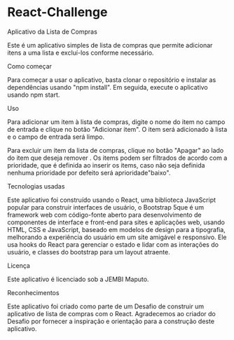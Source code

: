 # React-Challenge
Aplicativo da Lista de Compras


Este é um aplicativo simples de lista de compras que permite adicionar itens a uma lista e excluí-los conforme necessário.

Como começar

Para começar a usar o aplicativo, basta clonar o repositório e instalar as dependências usando "npm install". Em seguida, execute o aplicativo usando npm start.

Uso

Para adicionar um item à lista de compras, digite o nome do item no campo de entrada e clique no botão "Adicionar item". O item será adicionado à lista e o campo de entrada será limpo.

Para excluir um item da lista de compras, clique no botão "Apagar" ao lado do item que deseja remover .
Os items podem ser filtrados de acordo com a prioridade, que é definida ao inserir os items, caso não seja definida nenhuma prioridade por defeito será  aprioridade"baixo".

Tecnologias usadas

Este aplicativo foi construído usando o React, uma biblioteca JavaScript popular para construir interfaces de usuário, o Bootstrap 5que é um framework web com código-fonte aberto para desenvolvimento de componentes de interface e front-end para sites e aplicações web, usando HTML, CSS e JavaScript, baseado em modelos de design para a tipografia, melhorando a experiência do usuário em um site amigável e responsivo. Ele usa hooks do React para gerenciar o estado e lidar com as interações do usuário, e classes do bootstrap para um layout atraente.

Licença

Este aplicativo é licenciado sob a JEMBI Maputo. 

Reconhecimentos

Este aplicativo foi criado como parte de um Desafio de construir um aplicativo de lista de compras com o React. Agradecemos ao criador do Desafio por fornecer a inspiração e orientação para a construção deste aplicativo.



